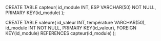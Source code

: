CREATE TABLE capteur(
   id_module INT,
   ESP VARCHAR(50) NOT NULL,
   PRIMARY KEY(id_module)
);

CREATE TABLE valeure(
   id_valeur INT,
   température VARCHAR(50),
   id_module INT NOT NULL,
   PRIMARY KEY(id_valeur),
   FOREIGN KEY(id_module) REFERENCES capteur(id_module)
);
